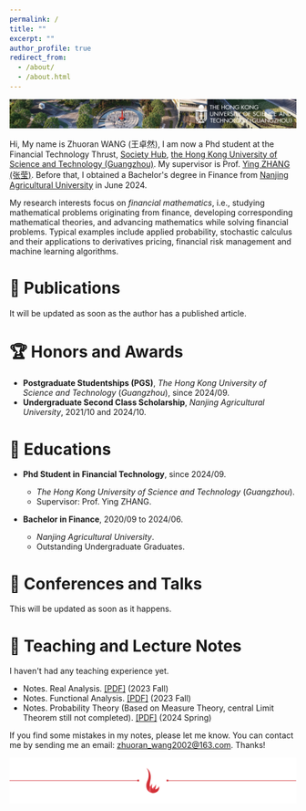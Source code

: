 ```yaml
---
permalink: /
title: ""
excerpt: ""
author_profile: true
redirect_from: 
  - /about/
  - /about.html
---
```


![HKUST](../images/top.png)

Hi, My name is Zhuoran WANG (王卓然), I am now a Phd student at the Financial Technology Thrust, [Society Hub](https://soch.hkust-gz.edu.cn/), [the Hong Kong University of Science and Technology (Guangzhou)](https://www.hkust-gz.edu.cn/). My supervisor is Prof. [Ying ZHANG (张莹)](https://sites.google.com/view/ying-zhang/home?authuser=0). Before that, I obtained a Bachelor's degree in Finance from [Nanjing Agricultural University](https://www.njau.edu.cn/) in June 2024.

My research interests focus on *financial mathematics*, i.e., studying mathematical problems originating from finance, developing corresponding mathematical theories, and advancing mathematics while solving financial problems. Typical examples include applied probability, stochastic calculus and their applications to derivatives pricing, financial risk management and machine learning algorithms.

# 📝 Publications 
It will be updated as soon as the author has a published article.

# 🏆 Honors and Awards
+ **Postgraduate Studentships (PGS)**, *The Hong Kong University of Science and Technology* (*Guangzhou*), since 2024/09.
+ **Undergraduate Second Class Scholarship**, *Nanjing Agricultural University*, 2021/10 and 2024/10.

# 📖 Educations
+ **Phd Student in Financial Technology**, since 2024/09.
  + *The Hong Kong University of Science and Technology* (*Guangzhou*).
  + Supervisor: Prof. Ying ZHANG.

+ **Bachelor in Finance**, 2020/09 to 2024/06.
  + *Nanjing Agricultural University*.
  + Outstanding Undergraduate Graduates.

# 🏫 Conferences and Talks
This will be updated as soon as it happens.

# 📘 Teaching and Lecture Notes
I haven't had any teaching experience yet.
+ Notes. Real Analysis. [[PDF]](../Lecture/reala.pdf) (2023 Fall)
+ Notes. Functional Analysis. [[PDF]](../Lecture/fun.pdf) (2023 Fall)
+ Notes. Probability Theory (Based on Measure Theory, central Limit Theorem still not completed). [[PDF]](../Lecture/pr.pdf) (2024 Spring)

If you find some mistakes in my notes, please let me know. You can contact me by sending me an email: zhuoran_wang2002@163.com. Thanks!

![HKUSTGZ](../images/hn.png)
